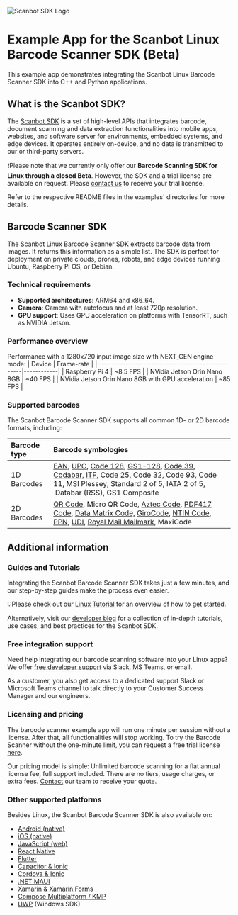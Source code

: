 
![Scanbot SDK Logo](/ReadMes_Batch1/Images/ScanbotSDKLogo.png)

# Example App for the Scanbot Linux Barcode Scanner SDK (Beta)

This example app demonstrates integrating the Scanbot Linux Barcode Scanner SDK into C++ and Python applications.

## What is the Scanbot SDK?

The [Scanbot SDK](https://scanbot.io/?utm_source=github.com&utm_medium=referral&utm_campaign=dev_sites) is a set of high-level APIs that integrates barcode, document scanning and data extraction functionalities into mobile apps, websites, and software server for environments, embedded systems, and edge devices. It operates entirely on-device, and no data is transmitted to our or third-party servers.

❗Please note that we currently only offer our **Barcode Scanning SDK for Linux through a closed Beta**. However, the SDK and a trial license are available on request. Please [contact us](mailto:beta@scanbot.io) to receive your trial license.

Refer to the respective README files in the examples' directories for more details.

## Barcode Scanner SDK

The Scanbot Linux Barcode Scanner SDK extracts barcode data from images. It returns this information as a simple list. The SDK is perfect for deployment on private clouds, drones, robots, and edge devices running Ubuntu, Raspberry Pi OS, or Debian.

### Technical requirements

* **Supported architectures**: ARM64 and x86_64.
* **Camera**: Camera with autofocus and at least 720p resolution.
* **GPU support**: Uses GPU acceleration on platforms with TensorRT, such as NVIDIA Jetson.

### Performance overview

Performance with a 1280x720 input image size with NEXT_GEN engine mode:
| Device                                            | Frame-rate |
|---------------------------------------------------|------------|
| Raspberry Pi 4                                    | ~8.5 FPS   |
| NVidia Jetson Orin Nano 8GB                       | ~40 FPS    |
| NVidia Jetson Orin Nano 8GB with GPU acceleration | ~85 FPS    |

### Supported barcodes

The Scanbot Barcode Scanner SDK supports all common 1D- or 2D barcode formats, including:

| Barcode type | Barcode symbologies                                                                                                                                                                                                                                                                                                                                                                                                                                                                                                                                                                                                                                                                                                                                                                                                                                                                                                                                                                                                                                                 |
|:-------------|:--------------------------------------------------------------------------------------------------------------------------------------------------------------------------------------------------------------------------------------------------------------------------------------------------------------------------------------------------------------------------------------------------------------------------------------------------------------------------------------------------------------------------------------------------------------------------------------------------------------------------------------------------------------------------------------------------------------------------------------------------------------------------------------------------------------------------------------------------------------------------------------------------------------------------------------------------------------------------------------------------------------------------------------------------------------------|
| 1D Barcodes  | [EAN](https://scanbot.io/barcode-scanner-sdk/ean/?utm_source=github.com&utm_medium=referral&utm_campaign=dev_sites), [UPC](https://scanbot.io/barcode-scanner-sdk/upc/?utm_source=github.com&utm_medium=referral&utm_campaign=dev_sites), [Code 128](https://scanbot.io/barcode-scanner-sdk/code-128/?utm_source=github.com&utm_medium=referral&utm_campaign=dev_sites), [GS1-128](https://scanbot.io/barcode-scanner-sdk/gs1-128/?utm_source=github.com&utm_medium=referral&utm_campaign=dev_sites), [Code 39](https://scanbot.io/barcode-scanner-sdk/code-39/?utm_source=github.com&utm_medium=referral&utm_campaign=dev_sites), [Codabar](https://scanbot.io/barcode-scanner-sdk/codabar/?utm_source=github.com&utm_medium=referral&utm_campaign=dev_sites), [ITF](https://scanbot.io/barcode-scanner-sdk/itf-code/?utm_source=github.com&utm_medium=referral&utm_campaign=dev_sites), Code 25, Code 32, Code 93, Code 11, MSI Plessey, Standard 2 of 5, IATA 2 of 5,  Databar (RSS), GS1 Composite                                                                                                                            |
| 2D Barcodes  | [QR Code](https://scanbot.io/glossary/qr-code/?utm_source=github.com&utm_medium=referral&utm_campaign=dev_sites), Micro QR Code, [Aztec Code](https://scanbot.io/barcode-scanner-sdk/aztec-code/?utm_source=github.com&utm_medium=referral&utm_campaign=dev_sites), [PDF417 Code](https://scanbot.io/barcode-scanner-sdk/pdf417/?utm_source=github.com&utm_medium=referral&utm_campaign=dev_sites), [Data Matrix Code,](https://scanbot.io/barcode-scanner-sdk/data-matrix/?utm_source=github.com&utm_medium=referral&utm_campaign=dev_sites) [GiroCode](https://scanbot.io/glossary/giro-code/?utm_source=github.com&utm_medium=referral&utm_campaign=dev_sites), [NTIN Code](https://scanbot.io/glossary/gtin/?utm_source=github.com&utm_medium=referral&utm_campaign=dev_sites), [PPN](https://scanbot.io/glossary/ppn/?utm_source=github.com&utm_medium=referral&utm_campaign=dev_sites), [UDI](https://scanbot.io/glossary/udi/?utm_source=github.com&utm_medium=referral&utm_campaign=dev_sites), [Royal Mail Mailmark](https://scanbot.io/barcode-scanner-sdk/royal-mail/?utm_source=github.com&utm_medium=referral&utm_campaign=dev_sites), MaxiCode |

## Additional information

### Guides and Tutorials

Integrating the Scanbot Barcode Scanner SDK takes just a few minutes, and our step-by-step guides make the process even easier. 

💡Please check out our [Linux Tutorial ](https://scanbot.io/techblog/c-plus-plus-barcode-scanner-raspberry-pi-tutorial/?utm_source=github.com&utm_medium=referral&utm_campaign=dev_sites)for an overview of how to get started.

Alternatively, visit our [developer blog](https://scanbot.io/techblog/?utm_source=github.com&utm_medium=referral&utm_campaign=dev_sites) for a collection of in-depth tutorials, use cases, and best practices for the Scanbot SDK.

### Free integration support

Need help integrating our barcode scanning software into your Linux apps? We offer [free developer support](https://docs.scanbot.io/support/?utm_source=github.com&utm_medium=referral&utm_campaign=dev_sites) via Slack, MS Teams, or email.

As a customer, you also get access to a dedicated support Slack or Microsoft Teams channel to talk directly to your Customer Success Manager and our engineers.

### Licensing and pricing

The barcode scanner example app will run one minute per session without a license. After that, all functionalities will stop working. To try the Barcode Scanner without the one-minute limit, you can request a free trial license [here](mailto:beta@scanbot.io).

Our pricing model is simple: Unlimited barcode scanning for a flat annual license fee, full support included. There are no tiers, usage charges, or extra fees. [Contact](https://scanbot.io/contact-sales/?utm_source=github.com&utm_medium=referral&utm_campaign=dev_sites) our team to receive your quote.

### Other supported platforms

Besides Linux, the Scanbot Barcode Scanner SDK is also available on:

* [Android (native)](https://github.com/doo/scanbot-barcode-scanner-sdk-example-android)
* [iOS (native)](https://github.com/doo/scanbot-barcode-scanner-sdk-example-ios)
* [JavaScript (web)](https://github.com/doo/scanbot-barcode-scanner-sdk-example-web)
* [React Native](https://github.com/doo/scanbot-barcode-scanner-sdk-example-react-native)
* [Flutter](https://github.com/doo/scanbot-barcode-scanner-sdk-example-flutter)
* [Capacitor & Ionic](https://github.com/doo/scanbot-barcode-scanner-sdk-example-capacitor-ionic)
* [Cordova & Ionic](https://github.com/doo/scanbot-barcode-scanner-sdk-example-cordova-ionic)
* [.NET MAUI](https://github.com/doo/scanbot-barcode-sdk-maui-example)
* [Xamarin & Xamarin.Forms](https://github.com/doo/scanbot-barcode-scanner-sdk-example-xamarin)
* [Compose Multiplatform / KMP](https://github.com/doo/scanbot-barcode-scanner-sdk-example-kmp)
* [UWP](https://github.com/doo/scanbot-barcode-scanner-sdk-example-windows) (Windows SDK)